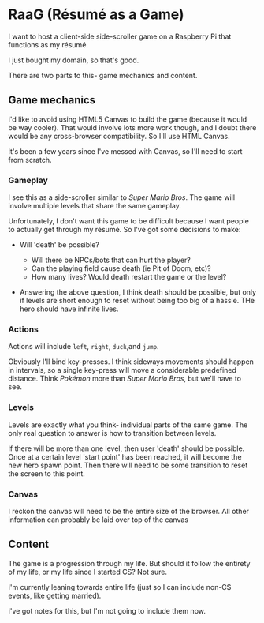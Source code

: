# RaaG (Résumé as a Game)

I want to host a client-side side-scroller game on a Raspberry Pi that functions as my résumé.

I just bought my domain, so that's good.

There are two parts to this- game mechanics and content.

## Game mechanics

  I'd like to avoid using HTML5 Canvas to build the game (because it would be way cooler). That would involve lots more work though, and I doubt there would be any cross-browser compatibility.  So I'll use HTML Canvas. 

  It's been a few years since I've messed with Canvas, so I'll need to start from scratch. 

### Gameplay
  
  I see this as a side-scroller similar to _Super Mario Bros_. The game will involve multiple levels that share the same gameplay.
  
  Unfortunately, I don't want this game to be difficult because I want people to actually get through my résumé. So I've got some decisions to make: 

  - Will 'death' be possible? 
    - Will there be NPCs/bots that can hurt the player? 
    - Can the playing field cause death (ie Pit of Doom, etc)? 
    - How many lives? Would death restart the game or the level?

  - Answering the above question, I think death should be possible, but only if levels are short enough to reset without being too big of a hassle. THe hero should have infinite lives. 

### Actions

  Actions will include `left`,  `right`, `duck`,and `jump`. 

  Obviously I'll bind key-presses. I think sideways movements should happen in intervals, so a single key-press will move a considerable predefined distance. Think _Pokémon_ more than _Super Mario Bros_, but we'll have to see. 

### Levels

  Levels are exactly what you think- individual parts of the same game. The only real question to answer is how to transition between levels. 

  If there will be more than one level, then user 'death' should be possible. Once at a certain level 'start point' has been reached, it will become the new hero spawn point. Then there will need to be some transition to reset the screen to this point. 

### Canvas

  I reckon the canvas will need to be the entire size of the browser. All other information can probably be laid over top of the canvas

## Content

  The game is a progression through my life. But should it follow the entirety of my life, or my life since I started CS? Not sure. 

  I'm currently leaning towards entire life (just so I can include non-CS events, like getting married).

  I've got notes for this, but I'm not going to include them now. 
